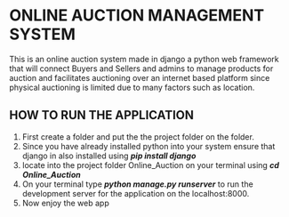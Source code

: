 # ONLINE AUCTION MANAGEMENT SYSTEM

This is an online auction system made in django a python web framework that will connect Buyers and Sellers and admins to manage products for auction and facilitates auctioning over an internet based platform since physical auctioning is limited due to many factors such as location.

## HOW TO RUN THE APPLICATION
1. First create a folder and put the the project folder on the folder.
2. Since you have already installed python into your system ensure that django in also installed using ***pip install django***
3. locate into the project folder Online_Auction on your terminal using ***cd Online_Auction***
4. On your terminal type ***python manage.py runserver*** to run the development server for the application on the localhost:8000.
5. Now enjoy the web app
